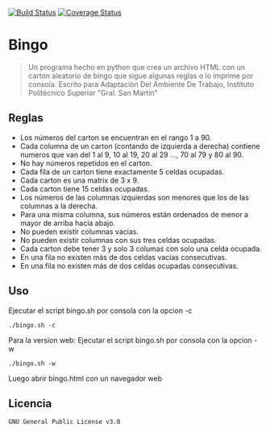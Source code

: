 [![Build Status](https://travis-ci.org/SantiagoRotman/bingo.svg?branch=master)](https://travis-ci.org/SantiagoRotman/bingo)  [![Coverage Status](https://coveralls.io/repos/github/SantiagoRotman/bingo/badge.svg?branch=master)](https://coveralls.io/github/SantiagoRotman/bingo?branch=master)

# Bingo

> Un programa hecho en python que crea un archivo HTML con un carton aleatorio de bingo que sigue algunas reglas o lo imprime por consola.
> Escrito para Adaptación Del Ambiente De Trabajo, Instituto Politécnico Superior "Gral. San Martín"

## Reglas

- Los números del carton se encuentran en el rango 1 a 90.
- Cada columna de un carton (contando de izquierda a derecha) contiene numeros que van del 1 al 9, 10 al 19, 20 al 29 ..., 70 al 79 y 80 al 90.
- No hay números repetidos en el carton.
- Cada fila de un carton tiene exactamente 5 celdas ocupadas.
- Cada carton es una matrix de 3 x 9.
- Cada carton tiene 15 celdas ocupadas.
- Los números de las columnas izquierdas son menores que los de las columnas a la derecha.
- Para una misma columna, sus números están ordenados de menor a mayor de arriba hacia abajo.
- No pueden existir columnas vacias.
- No pueden existir columnas con sus tres celdas ocupadas.
- Cada carton debe tener 3 y solo 3 columas con solo una celda ocupada.
- En una fila no existen más de dos celdas vacías consecutivas.
- En una fila no existen más de dos celdas ocupadas consecutivas.

## Uso
Ejecutar el script bingo.sh por consola con la opcion -c
```
./bingo.sh -c
```
Para la version web:
Ejecutar el script bingo.sh por consola con la opcion -w
```
./bingo.sh -w
```
Luego abrir bingo.html con un navegador web

## Licencia
	GNU General Public License v3.0
